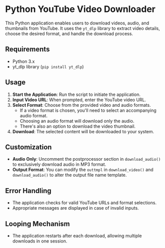 # Python YouTube Video Downloader

This Python application enables users to download videos, audio, and thumbnails from YouTube. It uses the `yt_dlp` library to extract video details, choose the desired format, and handle the download process.

## Requirements

- Python 3.x
- yt_dlp library (`pip install yt_dlp`)

## Usage

1. **Start the Application**: Run the script to initiate the application.
2. **Input Video URL**: When prompted, enter the YouTube video URL.
3. **Select Format**: Choose from the provided video and audio formats.
   - If a video format is chosen, you'll need to select an accompanying audio format.
   - Choosing an audio format will download only the audio.
   - There's also an option to download the video thumbnail.
4. **Download**: The selected content will be downloaded to your system.

## Customization

- **Audio Only**: Uncomment the postprocessor section in `download_audio()` to exclusively download audio in MP3 format.
- **Output Format**: You can modify the `outtmpl` in `download_video()` and `download_audio()` to alter the output file name template.

## Error Handling

- The application checks for valid YouTube URLs and format selections.
- Appropriate messages are displayed in case of invalid inputs.

## Looping Mechanism

- The application restarts after each download, allowing multiple downloads in one session.
